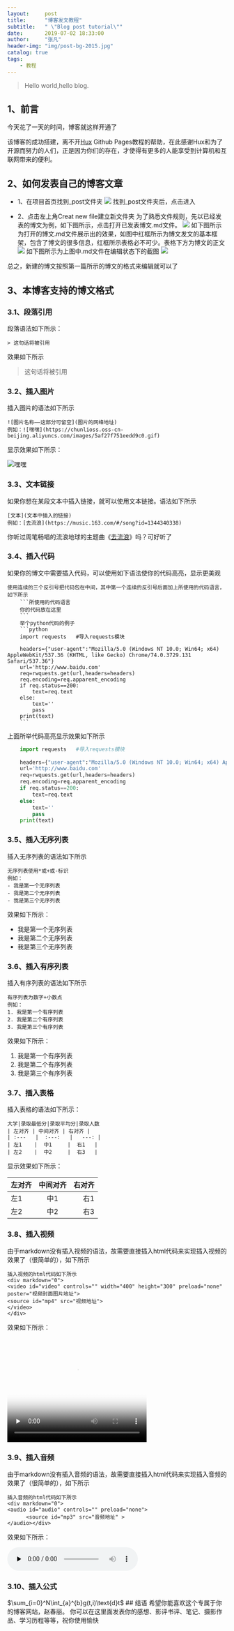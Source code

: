 ```yaml
---
layout:     post
title:      "博客发文教程"
subtitle:   " \"Blog post tutorial\""
date:       2019-07-02 18:33:00
author:     "张凡"
header-img: "img/post-bg-2015.jpg"
catalog: true
tags:
    - 教程
---
```


> Hello world,hello blog. 


## 1、前言

今天花了一天的时间，博客就这样开通了

该博客的成功搭建，离不开[Hux](https://github.com/huxpro) Github Pages教程的帮助，在此感谢Hux和为了开源而努力的人们，正是因为你们的存在，才使得有更多的人能享受到计算机和互联网带来的便利。


## 2、如何发表自己的博客文章

- 1、在项目首页找到_post文件夹
![](https://chunlioss.oss-cn-beijing.aliyuncs.com/images/post.jpg)
找到_post文件夹后，点击进入

- 2、点击左上角Creat new file建立新文件夹
为了熟悉文件规则，先以已经发表的博文为例，如下图所示，点击打开已发表博文.md文件。
![](https://chunlioss.oss-cn-beijing.aliyuncs.com/images/openpost.jpg)
如下图所示为打开的博文.md文件展示出的效果，如图中红框所示为博文发文的基本框架，包含了博文的很多信息，红框所示表格必不可少。表格下方为博文的正文
![](https://chunlioss.oss-cn-beijing.aliyuncs.com/images/mdfile.jpg)
如下图所示为上图中.md文件在编辑状态下的截图
![](https://chunlioss.oss-cn-beijing.aliyuncs.com/images/editmdfile.jpg)

总之，新建的博文按照第一篇所示的博文的格式来编辑就可以了

## 3、本博客支持的博文格式
### 3.1、段落引用
段落语法如下所示：
```
> 这句话将被引用
```
效果如下所示

> 这句话将被引用

### 3.2、插入图片
插入图片的语法如下所示
```
![图片名称——这部分可留空](图片的网络地址)
例如：![嘿嘿](https://chunlioss.oss-cn-beijing.aliyuncs.com/images/5af27f751eedd9c0.gif)
```
显示效果如下所示：

![嘿嘿](https://chunlioss.oss-cn-beijing.aliyuncs.com/images/5af27f751eedd9c0.gif)

### 3.3、文本链接
如果你想在某段文本中插入链接，就可以使用文本链接。语法如下所示
```
[文本](文本中插入的链接)
例如：[去流浪](https://music.163.com/#/song?id=1344340338)
```

你听过周笔畅唱的流浪地球的主题曲《[去流浪](https://music.163.com/#/song?id=1344340338)》吗？可好听了

### 3.4、插入代码
如果你的博文中需要插入代码，可以使用如下语法使你的代码高亮，显示更美观
```
使用连续的三个反引号把代码包在中间，其中第一个连续的反引号后面加上所使用的代码语言，如下所示
    ```所使用的代码语言
    你的代码放在这里
    ```
    举个python代码的例子
    ```python
    import requests   #导入requests模块
    
    headers={"user-agent":"Mozilla/5.0 (Windows NT 10.0; Win64; x64) AppleWebKit/537.36 (KHTML, like Gecko) Chrome/74.0.3729.131 Safari/537.36"}
    url='http://www.baidu.com'
    req=rwquests.get(url,headers=headers)
    req.encoding=req.apparent_encoding
    if req.status==200:
        text=req.text
    else:
        text=''
        pass
    print(text)
    ```
```
上面所举代码高亮显示效果如下所示
~~~python
    import requests   #导入requests模块
    
    headers={"user-agent":"Mozilla/5.0 (Windows NT 10.0; Win64; x64) AppleWebKit/537.36 (KHTML, like Gecko) Chrome/74.0.3729.131 Safari/537.36"}
    url='http://www.baidu.com'
    req=rwquests.get(url,headers=headers)
    req.encoding=req.apparent_encoding
    if req.status==200:
        text=req.text
    else:
        text=''
        pass
    print(text)
~~~

### 3.5、插入无序列表
插入无序列表的语法如下所示
```
无序列表使用*或+或-标识
例如：
- 我是第一个无序列表
- 我是第二个无序列表
- 我是第三个无序列表
```
效果如下所示：
- 我是第一个无序列表
- 我是第二个无序列表
- 我是第三个无序列表

### 3.6、插入有序列表
插入有序列表的语法如下所示
```
有序列表为数字+小数点
例如：
1. 我是第一个有序列表
2. 我是第二个有序列表
3. 我是第三个有序列表
```
效果如下所示：
1. 我是第一个有序列表
2. 我是第二个有序列表
3. 我是第三个有序列表

### 3.7、插入表格
插入表格的语法如下所示：
```
大学|录取最低分|录取平均分|录取人数
| 左对齐 | 中间对齐 | 右对齐 |
| :---   |  :---:   |   ---: |
| 左1    |  中1     |  右1   |
| 左2    |  中2     |  右3   |
```
显示效果如下所示：


| 左对齐 | 中间对齐 | 右对齐 |
| :---   |  :---:   |   ---: |
| 左1    |  中1     |  右1   |
| 左2    |  中2     |  右3   |

### 3.8、插入视频
由于markdown没有插入视频的语法，故需要直接插入html代码来实现插入视频的效果了（很简单的），如下所示

```
插入视频的html代码如下所示
<div markdown="0">
<video id="video" controls="" width="400" height="300" preload="none" poster="视频封面图片地址">
<source id="mp4" src="视频地址">
</video>
</div>
```
效果如下所示：

<div markdown="0">
<video id="video" controls="" width="320" height="240" preload="none" poster="http://p2.music.126.net/tC1MuCpUBvJKzlIsxr2VbQ==/109951163841662048.jpg">
<source id="mp4" src="https://chunliblog.oss-cn-beijing.aliyuncs.com/videos/%E5%8E%BB%E6%B5%81%E6%B5%AA.mp4">
</video>
</div>

### 3.9、插入音频
由于markdown没有插入音频的语法，故需要直接插入html代码来实现插入音频的效果了（很简单的），如下所示

```
插入音频的html代码如下所示
<div markdown="0">
<audio id="audio" controls="" preload="none">
      <source id="mp3" src="音频地址" >
</audio></div>
```
效果如下所示：
<div markdown="0">
<audio id="audio" controls="" preload="none">
      <source id="mp3" src="https://chunliblog.oss-cn-beijing.aliyuncs.com/audios/%E5%8E%BB%E6%B5%81%E6%B5%AA.mp3">
</audio></div>

### 3.10、插入公式
<div markdown="0">
<script type="text/javascript" src="http://cdn.mathjax.org/mathjax/latest/MathJax.js?config=default"></script>
<div markdown="0">
$\sum_{i=0}^N\int_{a}^{b}g(t,i)\text{d}t$
## 结语
希望你能喜欢这个专属于你的博客网站，赵春丽。
你可以在这里面发表你的感想、影评书评、笔记、摄影作品、学习历程等等，祝你使用愉快
